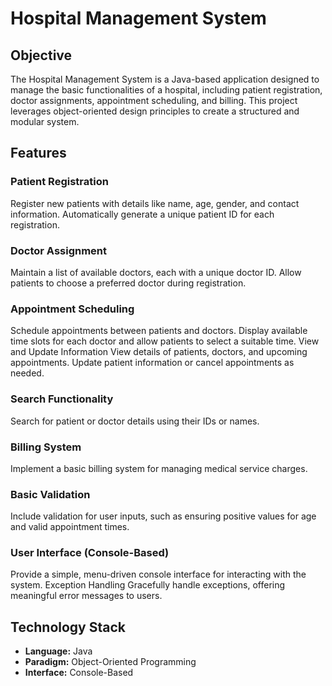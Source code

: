 # Hospital Management System

## Objective

The Hospital Management System is a Java-based application designed to manage the basic functionalities of a hospital,
including patient registration, doctor assignments, appointment scheduling, and billing. This project leverages
object-oriented design principles to create a structured and modular system.

## Features

### Patient Registration

Register new patients with details like name, age, gender, and contact information.
Automatically generate a unique patient ID for each registration.

### Doctor Assignment

Maintain a list of available doctors, each with a unique doctor ID.
Allow patients to choose a preferred doctor during registration.

### Appointment Scheduling

Schedule appointments between patients and doctors.
Display available time slots for each doctor and allow patients to select a suitable time.
View and Update Information
View details of patients, doctors, and upcoming appointments.
Update patient information or cancel appointments as needed.

### Search Functionality

Search for patient or doctor details using their IDs or names.

### Billing System

Implement a basic billing system for managing medical service charges.

### Basic Validation

Include validation for user inputs, such as ensuring positive values for age and valid appointment times.

### User Interface (Console-Based)

Provide a simple, menu-driven console interface for interacting with the system.
Exception Handling
Gracefully handle exceptions, offering meaningful error messages to users.

## Technology Stack

- **Language:** Java
- **Paradigm:** Object-Oriented Programming
- **Interface:** Console-Based